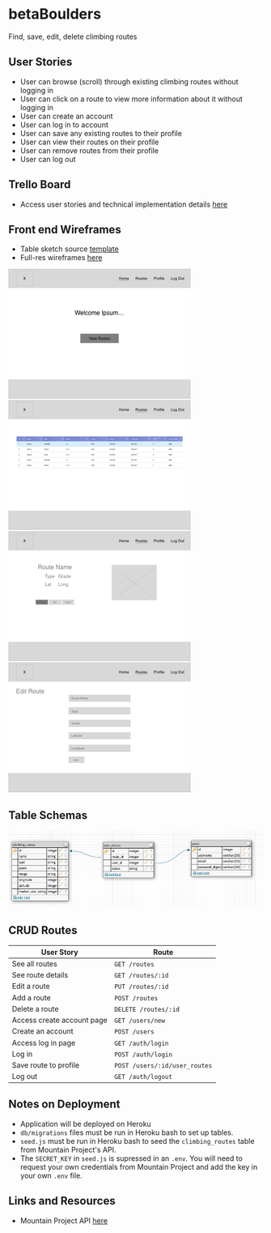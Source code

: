 # betaBoulders
Find, save, edit, delete climbing routes

## User Stories
- User can browse (scroll) through existing climbing routes without logging in
- User can click on a route to view more information about it without logging in
- User can create an account
- User can log in to account
- User can save any existing routes to their profile
- User can view their routes on their profile
- User can remove routes from their profile
- User can log out

## Trello Board
- Access user stories and technical implementation details [here](https://trello.com/b/vKJm1pRX/betaboulders) 

## Front end Wireframes
- Table sketch source [template](https://www.sketchappsources.com/free-source/3142-responsive-table-template-sketch-freebie-resource.html)
- Full-res wireframes [here](./assets/full_res_wireframes)

![home](./assets/home_index.ejs.png)
![routes_home](./assets/routes_index.ejs.png)
![routes_show](./assets/routes_show.ejs.png)
![routes_edit](./assets/routes_edit.ejs.png)

## Table Schemas

![DBSchema](./assets/schema.png)

## CRUD Routes
|User Story|Route|
|-|-|
|See all routes|`GET /routes`|
|See route details|`GET /routes/:id`|
|Edit a route|`PUT /routes/:id`|
|Add a route|`POST /routes`|
|Delete a route|`DELETE /routes/:id`|
|Access create account page|`GET /users/new`|
|Create an account|`POST /users`|
|Access log in page|`GET /auth/login`|
|Log in|`POST /auth/login`|
|Save route to profile|`POST /users/:id/user_routes`|
|Log out|`GET /auth/logout`|

## Notes on Deployment
- Application will be deployed on Heroku
- `db/migrations` files must be run in Heroku bash to set up tables.
- `seed.js` must be run in Heroku bash to seed the `climbing_routes` table from Mountain Project's API.
- The `SECRET_KEY` in `seed.js` is supressed in an `.env`. You will need to request your own credentials from Mountain Project and add the key in your own `.env` file.

## Links and Resources
- Mountain Project API [here](https://www.mountainproject.com/data)
